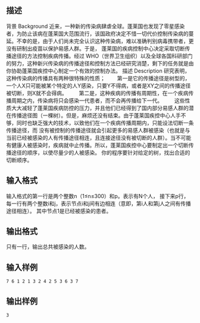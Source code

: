 ## 描述

背景 Background 近来，一种新的传染病肆虐全球。蓬莱国也发现了零星感染者，为防止该病在蓬莱国大范围流行，该国政府决定不惜一切代价控制传染病的蔓延。不幸的是，由于人们尚未完全认识这种传染病，难以准确判别病毒携带者，更没有研制出疫苗以保护易感人群。于是， 蓬莱国的疾病控制中心决定采取切断传播途径的方法控制疾病传播。经过 WHO（世界卫生组织）以及全球各国科研部门的努力，这种新兴传染病的传播途径和控制方法已经研究消楚，剩下的任务就是由你协助蓬莱国疾控中心制定一个有效的控制办法。 描述 Description 研究表明，这种传染病的传播具有两种很特殊的性质； 　　第一是它的传播途径是树型的，一个人X只可能被某个特定的人Y感染，只要Y不得病，或者是XY之间的传播途径被切断，则X就不会得病。 　　第二是，这种疾病的传播有周期性，在一个疾病传播周期之内，传染病将只会感染一代患者，而不会再传播给下一代。 　　这些性质大大减轻了蓬莱国疾病防控的压力，并且他们已经得到了国内部分易感人群的潜在传播途径图（一棵树）。但是，麻烦还没有结束。由于蓬莱国疾控中心人手不够，同时也缺乏强大的技术，以致他们在一个疾病传播周期内，只能设法切断一条传播途径，而 没有被控制的传播途径就会引起更多的易感人群被感染（也就是与当前已经被感染的人有传播途径相连，且连接途径没有被切断的人群）。当不可能有健康人被感染时，疾病就中止传播。所以，蓬莱国疾控中心要制定出一个切断传播途径的顺序，以使尽量少的人被感染。 你的程序要针对给定的树，找出合适的切断顺序。 

## 输入格式

输入格式的第一行是两个整数n（1≤n≤300）和p。表示有N个人， 接下来p行，每一行有两个整数i和j，表示节点i和j间有边相连（意即，第i人和第j人之间有传播途径相连）。 其中节点1是已经被感染的患者。 

## 输出格式

只有一行，输出总共被感染的人数。 

## 输入样例

```plaintext
7 6 1 2 1 3 2 4 2 5 3 6 3 7 
```

## 输出样例

```plaintext
3 
```



 



 

